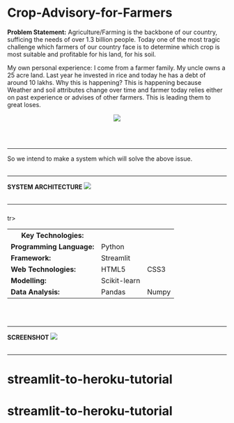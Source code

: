 # Crop-Advisory-for-Farmers

<b>Problem Statement:</b> Agriculture/Farming is the backbone of our country, sufficing the needs of over 1.3 billion people. Today one of the most tragic challenge which farmers of our country face is to determine which crop is most suitable and profitable for his land, for his soil.

My own personal experience: I come from a farmer family. My uncle owns a 25 acre land. Last year he invested in rice and today he has a debt of around 10 lakhs. Why this is happening? This is happening because Weather and soil attributes change over time and farmer today relies either on past experience or advises of other farmers. This is leading them to great loses.

<p align="center">
<img src="https://github.com/pdesai878/Crop-Advisory-for-Farmers/blob/main/images/Farmer.png">
</p>
<br><br><hr>
  
So we intend to make a system which will solve the above issue.
<br><br><hr>

<b> SYSTEM ARCHITECTURE </b>
<img src="https://github.com/pdesai878/Crop-Advisory-for-Farmers/blob/main/images/System%20Architecture.png">
<br><br> <hr> 

<table>
<h3>

<th> <b> Key Technologies: </b></th>


<tr> <td><b> Programming Language: </b></td>
<td> Python</td></tr>

<tr> <td><b> Framework: </b></td>
<td> Streamlit </td></tr>

<tr> <td><b> Web Technologies: </b></td>
<td> HTML5 </td>
<td> CSS3 </td>
</tr>
<tr> <td><b> Modelling: </b></td>
<td> Scikit-learn </td></tr>
tr> <td><b> Data Analysis: </b></td>
<td> Pandas </td>
<td> Numpy </td></tr>
</table>
</h3>
<br><br> <hr>
  

<b> SCREENSHOT </b>
<img src="https://github.com/pdesai878/Crop-Advisory-for-Farmers/blob/main/images/Screenshot.png">
<br><br><hr>
  
  

# streamlit-to-heroku-tutorial
# streamlit-to-heroku-tutorial
